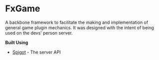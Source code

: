 # FxGame
A backbone framework to facilitate the making and implementation of general game plugin mechanics.
It was designed with the intent of being used on the devs' person server.

**Built Using**<br/>
- <a href="https://www.spigotmc.org/" target="_blank">Spigot</a> - The server API
